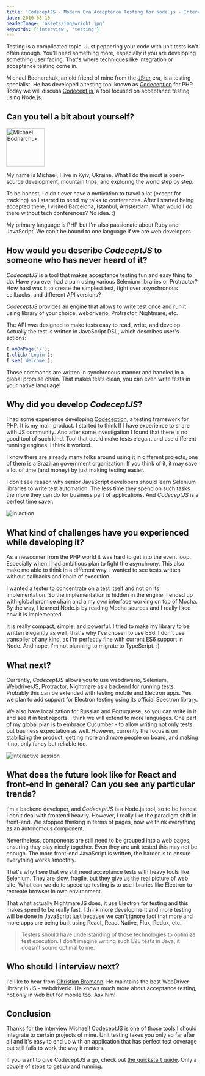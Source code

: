 ```yaml
---
title: 'CodeceptJS - Modern Era Acceptance Testing for Node.js - Interview with Michael Bodnarchuk'
date: 2016-08-15
headerImage: 'assets/img/wright.jpg'
keywords: ['interview', 'testing']
---
```


Testing is a complicated topic. Just peppering your code with unit tests isn't often enough. You'll need something more, especially if you are developing something user facing. That's where techniques like integration or acceptance testing come in.

Michael Bodnarchuk, an old friend of mine from the [JSter](http://jster.net/) era, is a testing specialist. He has developed a testing tool known as [Codeception](http://codeception.com/) for PHP. Today we will discuss [Codecept.js](http://codecept.io/), a tool focused on acceptance testing using Node.js.

## Can you tell a bit about yourself?

<p>
<span class="author">
  <img src="assets/img/interviews/michael.jpg" alt="Michael Bodnarchuk" class="author" width="100" height="100" />
</span>

My name is Michael, I live in Kyiv, Ukraine. What I do the most is open-source development, mountain trips, and exploring the world step by step.
</p>

To be honest, I didn't ever have a motivation to travel a lot (except for tracking) so I started to send my talks to conferences. After I started being accepted there, I visited Barcelona, Istanbul, Amsterdam. What would I do there without tech conferences? No idea. :)

My primary language is PHP but I'm also passionate about Ruby and JavaScript. We can't be bound to one language if we are web developers.

## How would you describe *CodeceptJS* to someone who has never heard of it?

*CodeceptJS* is a tool that makes acceptance testing fun and easy thing to do. Have you ever had a pain using various Selenium libraries or Protractor? How hard was it to create the simplest test, fight over asynchronous callbacks, and different API versions?

*CodeceptJS* provides an engine that allows to write test once and run it using library of your choice: webdriverio, Protractor, Nightmare, etc.

The API was designed to make tests easy to read, write, and develop. Actually the test is written in JavaScript DSL, which describes user's actions:

```js
I.amOnPage('/');
I.click('Login');
I.see('Welcome');
```

Those commands are written in synchronous manner and handled in a global promise chain. That makes tests clean, you can even write tests in your native language!

## Why did you develop *CodeceptJS*?

I had some experience developing [Codeception](http://codeception.com), a testing framework for PHP. It is my main product. I started to think If I have experience to share with JS community. And after some investigation I found that there is no good tool of such kind. Tool that could make tests elegant and use different running engines. I think it worked.

I know there are already many folks around using it in different projects, one of them is a Brazilian government organization. If you think of it, it may save a lot of time (and money) by just making testing easier.

I don't see reason why senior JavaScript developers should learn Selenium libraries to write test automation. The less time they spend on such tasks the more they can do for business part of applications. And *CodeceptJS* is a perfect time saver.

<img src="assets/img/codeceptjs/in-action.png" alt="In action" />

## What kind of challenges have you experienced while developing it?

As a newcomer from the PHP world it was hard to get into the event loop. Especially when I had ambitious plan to fight the asynchrony. This also make me able to think in a different way. I wanted to see tests written without callbacks and chain of execution.

I wanted a tester to concentrate on a test itself and not on its implementation. So the implementation is hidden in the engine. I ended up with global promise chain and a my own interface working on top of Mocha. By the way, I learned Node.js by reading Mocha sources and I really liked how it is implemented.

It is really compact, simple, and powerful. I tried to make my library to be written elegantly as well, that's why I've chosen to use ES6. I don't use transpiler of any kind, as I'm perfectly fine with current ES6 support in Node. And nope, I'm not planning to migrate to TypeScript. :)

## What next?

Currently, *CodeceptJS* allows you to use webdriverio, Selenium, WebdriverJS, Protractor, Nightmare as a backend for running tests. Probably this can be extended with testing mobile and Electron apps. Yes, we plan to add support for Electron testing using its official Spectron library.

We also have localization for Russian and Portuguese, so you can write in it and see it in test reports. I think we will extend to more languages. One part of my global plan is to embrace Cucumber - to allow writing not only tests but business expectation as well. However, currently the focus is on stabilizing the product, getting more and more people on board, and making it not only fancy but reliable too.

<img src="assets/img/codeceptjs/passed.png" alt="Interactive session" />

## What does the future look like for React and front-end in general? Can you see any particular trends?

I'm a backend developer, and *CodeceptJS* is a Node.js tool, so to be honest I don't deal with frontend heavily. However, I really like the paradigm shift in front-end. We stopped thinking in terms of pages, now we think everything as an autonomous component.

Nevertheless, components are still need to be grouped into a web pages, ensuring they play nicely together. Even they are unit tested this may not be enough. The more front-end JavaScript is written, the harder is to ensure everything works smoothly.

That's why I see that we still need acceptance tests with heavy tools like Selenium. They are slow, fragile, but they give us the real picture of web site. What can we do to speed up testing is to use libraries like Electron to recreate browser in own environment.

That what actually NightmareJS does, it use Electron for testing and this makes speed to be really fast. I think more development and more testing will be done in JavaScript just because we can't ignore fact that more and more apps are being built using React, React Native, Flux, Redux, etc.

> Testers should have understanding of those technologies to optimize test execution. I don't imagine writing such E2E tests in Java, it doesn't sound optimal to me.

## Who should I interview next?

I'd like to hear from [Christian Bromann](https://twitter.com/bromann). He maintains the best WebDriver library in JS - webdriverio. He knows much more about acceptance testing, not only in web but for mobile too. Ask him!

## Conclusion

Thanks for the interview Michael! CodeceptJS is one of those tools I should integrate to certain projects of mine. Unit testing takes you only so far after all and it's easy to end up with an application that has perfect test coverage but still fails to work the way it matters.

If you want to give CodeceptJS a go, check out [the quickstart guide](http://codecept.io/quickstart/). Only a couple of steps to get up and running.
